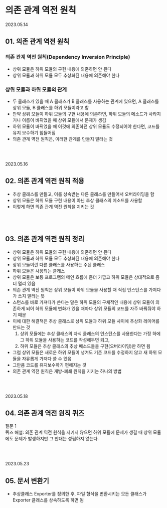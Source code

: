 # 의존 관계 역전 원칙

2023.05.14

## 01. 의존 관계 역전 원칙
### 의존 관계 역전 원칙(Dependency Inversion Principle)
- 상위 모듈은 하위 모듈의 구현 내용에 의존하면 안 된다
- 상위 모듈과 하위 모듈 모두 추상화된 내용에 의존해야 한다

### 상위 모듈과 하위 모듈의 관계
- 두 클래스가 있을 때 A 클래스가 B 클래스를 사용하는 관계에 있으면, A 클래스를 상위 모듈, B 클래스를 하위 모듈이라고 함
- 만약 상위 모듈이 하위 모듈의 구현 내용에 의존하면, 하위 모듈의 메소드가 사라지거나 이름이 바뀌었을 때 상위 모듈에서 문제가 생김
- 하위 모듈이 바뀌었을 때 이것에 의존하던 상위 모듈도 수정되어야 한다면, 코드를 유지 보수하기 힘들어짐
- 의존 관계 역전 원칙은, 이러한 관계를 만들지 말라는 것

<br/><br/>

2023.05.16

## 02. 의존 관계 역전 원칙 적용
- 추상 클래스를 만들고, 이를 상속받는 다른 클래스를 만들어서 오버라이딩을 함
- 상위 모듈은 하위 모듈 구현 내용이 아닌 추상 클래스의 메소드를 사용함
- 이렇게 하면 의존 관계 역전 원칙을 지키는 것

<br/><br/>

## 03. 의존 관계 역전 원칙 정리
- 상위 모듈은 하위 모듈의 구현 내용에 의존하면 안 된다
- 상위 모듈과 하위 모듈 모두 추상화된 내용에 의존해야 한다
- 상위 모듈이란 다른 클래스를 사용하는 주된 클래스
- 하위 모듈은 사용되는 클래스
- 상위 모듈은 보통 프로그램의 메인 흐름에 좀더 가깝고 하위 모듈은 상대적으로 좀더 멀리 있음
- 의존 관계 역전 원칙은 상위 모듈이 하위 모듈을 사용할 때 직접 인스턴스를 가져다가 쓰지 말라는 뜻
- 스턴스를 바로 가져다가 쓴다는 말은 하위 모듈의 구체적인 내용에 상위 모듈이 의존하게 되어 하위 모듈에 변화가 있을 때마다 상위 모듈의 코드를 자주 바꿔줘야 하기 때문
- 이에 대한 해결책은 추상 클래스로 상위 모듈과 하위 모듈 사이에 추상화 레이어를 만드는 것
    1. 상위 모듈에는 추상 클래스의 자식 클래스의 인스턴스를 사용한다는 가정 하에 그 하위 모듈을 사용하는 코드를 작성해두면 되고,
    2. 하위 모듈은 추상 클래스의 추상 메소드들을 구현(오버라이딩)만 하면 됨
- 그럼 상위 모듈은 새로운 하위 모듈이 생겨도 기존 코드를 수정하지 않고 새 하위 모듈을 자유롭게 가져다 쓸 수 있음
- 그만큼 코드를 유지보수하기 편해지는 것
- 의존 관계 역전 원칙은 개방-폐쇄 원칙을 지키는 하나의 방법

<br/><br/>

2023.05.18

## 04. 의존 관계 역전 원칙 퀴즈

질문 1  
퀴즈 해설: 의존 관계 역전 원칙을 지키지 않으면 하위 모듈에 문제가 생길 때 상위 모듈에도 문제가 발생하지만 그 반대는 성립하지 않는다.

<br/><br/>

2023.05.23

## 05. 문서 변환기
- 추상클래스 Exporter를 정의한 후, 파일 형식을 변환시키는 모든 클래스가 Exporter 클래스를 상속하도록 하면 됨
